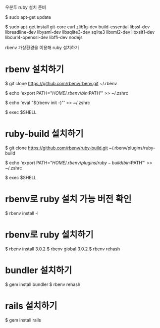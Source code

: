 우분투 ruby 설치 준비

$ sudo apt-get update

$ sudo apt-get install git-core curl zlib1g-dev build-essential libssl-dev libreadline-dev libyaml-dev libsqlite3-dev sqlite3 libxml2-dev libxslt1-dev libcurl4-openssl-dev libffi-dev nodejs


rbenv 가상환경을 이용해 ruby 설치하기

# rbenv 설치하기

$ git clone https://github.com/rbenv/rbenv.git ~/.rbenv

$ echo 'export PATH="$HOME/.rbenv/bin:$PATH"' >> ~/.zshrc

$ echo 'eval "$(rbenv init -)"' >> ~/.zshrc

$ exec $SHELL


# ruby-build 설치하기

$ git clone https://github.com/rbenv/ruby-build.git ~/.rbenv/plugins/ruby-build

$ echo 'export PATH="$HOME/.rbenv/plugins/ruby-build/bin:$PATH"' >> ~/.zshrc

$ exec $SHELL


# rbenv로 ruby 설치 가능 버전 확인

$ rbenv install -l


# rbenv로 ruby 설치하기

$ rbenv install 3.0.2
$ rbenv global 3.0.2
$ rbenv rehash


# bundler 설치하기

$ gem install bundler
$ rbenv rehash


# rails 설치하기

$ gem install rails
